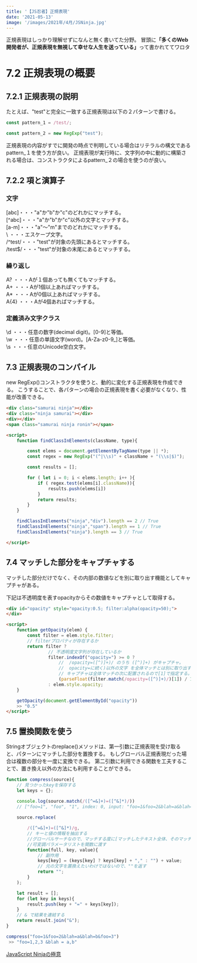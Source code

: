 ```yaml
---
title: '【JS忍者】正規表現'
date: '2021-05-13'
image: '/images/2021年/4月/JSNinja.jpg'
---
```

正規表現はしっかり理解せずになんと無く書いてた分野。
冒頭に<strong>「多くのWeb開発者が、正規表現を無視して幸せな人生を送っている」</strong>って書かれててワロタ

# 7.2 正規表現の概要
## 7.2.1 正規表現の説明

たとえば、"test"と完全に一致する正規表現は以下の２パターンで書ける。
```javascript
const pattern_1 = /test/;

const pattern_2 = new RegExp("test");
```
正規表現の内容がすでに開発の時点で判明している場合はリテラルの構文であるpattern_１を使う方が良い。
正規表現が実行時に、文字列の中に動的に構築される場合は、コンストラクタによるpattern_２の場合を使うのが良い。

## 7.2.2 項と演算子

### 文字
<red>[abc]</red>・・・"a"か"b"か"c"のどれかにマッチする。<br/>
<red>[^abc]</red>・・・"a"か"b"か"c"以外の文字とマッチする。<br/>
<red>[a-m]</red>・・・"a"〜"m"までのどれかにマッチする。<br/>
<red>  \  </red>・・・エスケープ文字。<br/>
<red>/^test/</red>・・・"test"が対象の先頭にあるとマッチする。<br/>
<red>/test$/</red>・・・"test"が対象の末尾にあるとマッチする。<br/>

### 繰り返し
<red> A? </red>・・・Aが１個あっても無くてもマッチする。<br/>
<red> A+ </red>・・・Aが1個以上あればマッチする。<br/>
<red> A* </red>・・・Aが0個以上あればマッチする。<br/>
<red> A{4} </red>・・・Aが4個あればマッチする。<br/>

### 定義済み文字クラス
<red> \d </red>・・・任意の数字(decimal digit)。[0-9]と等価。<br/>
<red> \w </red>・・・任意の単語文字(word)。[A-Za-z0-9_]と等価。<br/>
<red> \s </red>・・・任意のUnicode空白文字。<br/>

## 7.3 正規表現のコンパイル

new RegExp()コンストラクタを使うと、動的に変化する正規表現を作成できる。
こうすることで、各パターンの場合の正規表現を書く必要がなくなり、性能が改善できる。

```html
<div class="samurai ninja"></div>
<div class="ninja samurai"></div>
<div></div>
<span class="samurai ninja ronin"></span>

<script>
    function findClassInElements(className, type){

        const elems = document.getElementByTagName(type || *);
        const regex = new RegExp("(^|\\s)" + className + "(\\s|$)");

        const results = [];

        for ( let i = 0; i < elems.length; i++ ){
            if ( regex.test(elems[i].className)){
                results.push(elems[i])
            }
            return results;
        }
    }

    findClassInElements("ninja","div").length == 2 // True
    findClassInElements("ninja","span").length == 1 // True
    findClassInElements("ninja").length == 3 // True

</script>
```

## 7.4 マッチした部分をキャプチャする
マッチした部分だけでなく、その内部の数値などを別に取り出す機能としてキャプチャがある。

下記は不透明度を表すopacityからその数値をキャプチャとして取得する。

```html
<div id="opacity" style="opacity:0.5; filter:alpha(opacity=50);">
</div>

<script>
    function getOpacity(elem) {
        const filter = elem.style.filter;
        // filterプロパティが存在するか
        return filter ? 
                // 不透明度文字列が存在しているか
                filter.indexOf("opacity=") >= 0 ?
                    //  /opacity=([^)]+)/ のうち ([^)]+) がキャプチャ。
                    //  opacity=に続く)以外の文字 を全体マッチとは別に取り出す。
                    // キャプチャは全体マッチの次に配置されるので[1]で指定する。
                    (parseFloat(filter.match(/opacity=([^)]+)/)[1]) / 100) + "" : ""
                : elem.style.opacity;
    }

    getOpacity(document.getElementById("opacity"))
    >> "0.5"
</script>
```

## 7.5 置換関数を使う
Stringオブジェクトのreplace()メソッドは、第一引数に正規表現を受け取ると、パターンにマッチした部分を置換する。
もしグローバル正規表現だった場合は複数の部分を一度に変換できる。
第二引数に利用できる関数を工夫することで、置き換え以外の方法にも利用することができる。


```javascript
function compress(source){
    // 見つかったkeyを保存する
    let keys = {};

    console.log(source.match(/([^=&]+)=([^&]*)/))
    // ["foo=1", "foo", "1", index: 0, input: "foo=1&foo=2&blah=a&blah=b&foo=3", groups: undefined]
    
    source.replace(

        /([^=&]+)=([^&]*)/g,
        // キーと値の情報を抽出する
        //グローバルサーチなので、マッチする度に[マッチしたテキスト全体、そのマッチにおけるキャプチャ群]の
        //可変調パラメータリストを関数に渡す
        function(full, key, value){
            // 副作用
            keys[key] = (keys[key] ? keys[key] + "," : "") + value;
            // 元の文字を置換えたいわけではないので、""を返す
            return "";
        }
    );

    let result = [];
    for (let key in keys){
        result.push(key + "=" + keys[key]);
    }
    // & で結果を連結する
    return result.join("&");
}

compress("foo=1&foo=2&blah=a&blah=b&foo=3")
 >> "foo=1,2,3 &blah = a,b"
```

[JavaScript Ninjaの極意](https://www.amazon.co.jp/dp/B00ESXY9MA/ref=cm_sw_em_r_mt_dp_HRZDY2NZ5YNFZBDMZ89X)

